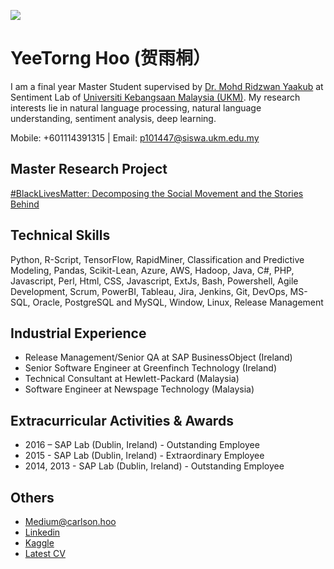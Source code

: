 

![](https://www.joc.com/sites/default/files/field_feature_image/KFC_0.png)


# YeeTorng Hoo (贺雨桐）

I am a final year Master Student supervised by [Dr. Mohd Ridzwan Yaakub](http://www.ftsm.ukm.my/cait/Researchers_Ridzwan.html) at Sentiment Lab of [Universiti Kebangsaan Malaysia (UKM)](https://www.ukm.my/portal/). My research interests lie in natural language processing, natural language understanding, sentiment analysis, deep learning. 

Mobile: +601114391315 | Email: p101447@siswa.ukm.edu.my

## Master Research Project
[#BlackLivesMatter: Decomposing the Social Movement and the Stories Behind](https://yeetornghoo.github.io/SocialMovementSentiment/)

## Technical Skills 
Python, R-Script, TensorFlow, RapidMiner, Classification and Predictive Modeling, Pandas, Scikit-Lean, Azure, AWS, Hadoop, Java, C#, PHP, Javascript, Perl, Html, CSS, Javascript, ExtJs, Bash, Powershell, Agile Development, Scrum, PowerBI, Tableau, Jira, Jenkins, Git, DevOps, MS-SQL, Oracle, PostgreSQL and MySQL, Window, Linux, Release Management

## Industrial Experience
- Release Management/Senior QA at SAP BusinessObject (Ireland)
- Senior Software Engineer at Greenfinch Technology (Ireland)
- Technical Consultant at Hewlett-Packard (Malaysia)
- Software Engineer at Newspage Technology (Malaysia)

## Extracurricular Activities & Awards 
- 2016 – SAP Lab (Dublin, Ireland) - Outstanding Employee
- 2015 - SAP Lab (Dublin, Ireland) - Extraordinary Employee
- 2014, 2013 - SAP Lab (Dublin, Ireland) - Outstanding Employee

## Others
- [Medium@carlson.hoo](https://medium.com/@carlson.hoo)
- [Linkedin](https://www.linkedin.com/in/carlsonhoo)
- [Kaggle](https://www.kaggle.com/carlsonhoo)
- [Latest CV](https://github.com/yeetornghoo/yeetornghoo.github.io/raw/main/docs/YEETORNG-HOO-CV.1.1.pdf)

